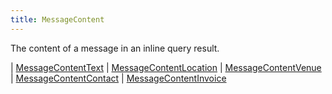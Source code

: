 ```yaml
---
title: MessageContent
---
```


The content of a message in an inline query result.

<div class="font-mono whitespace-pre"><span class="opacity-50">| </span><a href="/types/messagecontenttext"  >MessageContentText</a><span class="opacity-50">
| </span><a href="/types/messagecontentlocation"  >MessageContentLocation</a><span class="opacity-50">
| </span><a href="/types/messagecontentvenue"  >MessageContentVenue</a><span class="opacity-50">
| </span><a href="/types/messagecontentcontact"  >MessageContentContact</a><span class="opacity-50">
| </span><a href="/types/messagecontentinvoice"  >MessageContentInvoice</a></div>


